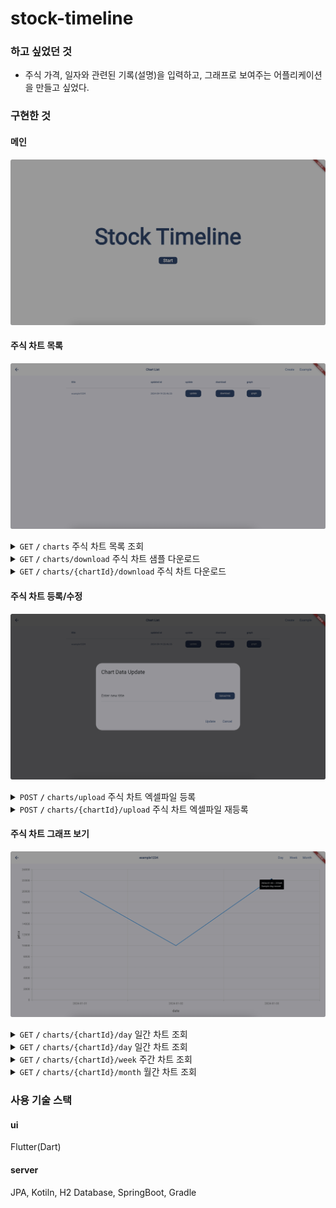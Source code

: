 # stock-timeline

### 하고 싶었던 것
- 주식 가격, 일자와 관련된 기록(설명)을 입력하고, 그래프로 보여주는 어플리케이션을 만들고 싶었다. 

### 구현한 것
#### 메인 
![stock-timeline-main.png](image%2Fstock-timeline-main.png)
  
#### 주식 차트 목록
![stock-timeline-chart-list.png](image%2Fstock-timeline-chart-list.png)
<details>
 <summary><code>GET</code> <code><b>/</b></code> <code>charts</code> 주식 차트 목록 조회 </summary>

##### Parameters
- None

##### Responses
- http code: ```200``` 
- content-type: ```application/json;charset=UTF-8``` 
- response:
  ```json
    [{"id":1,"title":"example1234","updateDateTime":"2024-09-19T23:46:25.303502"}] 
   ```
</details>

<details>
 <summary><code>GET</code> <code><b>/</b></code> <code>charts/download</code> 주식 차트 샘플 다운로드 </summary>

##### Parameters
- None

##### Responses
- http code: ```200```
- content-type: ```application/vnd.openxmlformats-officedocument.spreadsheetml.sheet```
- response: None
</details>

<details>
 <summary><code>GET</code> <code><b>/</b></code> <code>charts/{chartId}/download</code> 주식 차트 다운로드 </summary>

##### Parameters
- chartId (Long)

##### Responses
- http code: ```200```
- content-type: ```application/vnd.openxmlformats-officedocument.spreadsheetml.sheet```
- response: None
</details>

    
#### 주식 차트 등록/수정
![stock-timeline-chart-create.png](image%2Fstock-timeline-chart-create.png)
<details>
 <summary><code>POST</code> <code><b>/</b></code> <code>charts/upload</code> 주식 차트 엑셀파일 등록 </summary>

##### Parameters
- title (String)
- file (MultipartFile)

##### Responses
- http code: ```200```
- content-type: None
- response: None

</details>
<details>
 <summary><code>POST</code> <code><b>/</b></code> <code>charts/{chartId}/upload</code> 주식 차트 엑셀파일 재등록 </summary>

##### Parameters
- chartId (Long)
- title (String)
- file (MultipartFile)

##### Responses
- http code: ```200```
- content-type: None
- response: None

</details>

#### 주식 차트 그래프 보기
![stock-timeline-graph.png](image%2Fstock-timeline-graph.png)
<details>
 <summary><code>GET</code> <code><b>/</b></code> <code>charts/{chartId}/day</code> 일간 차트 조회 </summary>

##### Parameters
- chartId (Long)

##### Responses
-  http code: ```200```
-  content-type: ```application/json```

-  response : 
    ```json
    [
        {
            "date": "2024-01-01",
            "price": 20000.0,
            "description": "Sample day record"
        },
        {  
            "date": "2024-01-02",
            "price": 10000.0,
            "description": "Sample day record"
        },
        {
            "date": "2024-01-03",
            "price": 22348.0,
            "description": "Sample day record"
        }
    ]
    ```

</details>

<details>
 <summary><code>GET</code> <code><b>/</b></code> <code>charts/{chartId}/day</code> 일간 차트 조회 </summary>

##### Parameters
- chartId (Long)

##### Responses
-  http code: ```200```
-  content-type: ```application/json```

-  response :
    ```json
    [
        {
            "date": "2024-01-01",
            "price": 20000.0,
            "description": "Sample day record"
        },
        {  
            "date": "2024-01-02",
            "price": 10000.0,
            "description": "Sample day record"
        },
        {
            "date": "2024-01-03",
            "price": 22348.0,
            "description": "Sample day record"
        }
    ]
    ```

</details>
<details>
 <summary><code>GET</code> <code><b>/</b></code> <code>charts/{chartId}/week</code> 주간 차트 조회 </summary>

##### Parameters
- chartId (Long)

##### Responses
-  http code: ```200```
-  content-type: ```application/json```
-  response :
    ```json
    [
      {
        "date": "2024-01-01",
        "price": 20000.0,
        "description": "Sample week record"
      },
      {
        "date": "2024-01-08",
        "price": 10000.0,
        "description": "Sample week record"
      },
      {
        "date": "2024-01-15",
        "price": 22348.0,
        "description": "Sample week record"
      }
    ]
    ```
</details>

<details>
 <summary><code>GET</code> <code><b>/</b></code> <code>charts/{chartId}/month</code> 월간 차트 조회 </summary>

##### Parameters
- chartId (Long)

##### Responses
-  http code: ```200```
-  content-type: ```application/json```
  -  response :
      ```json
      [
        {
          "date": "2024-01-01",
          "price": 20000.0,
          "description": "Sample month record"
        },
        {
          "date": "2024-02-01",
          "price": 10000.0,
          "description": "Sample month record"
        },
        {
          "date": "2024-03-01",
          "price": 22348.0,
          "description": "Sample month record"
        }
      ]
      ```
</details>


### 사용 기술 스택
#### ui
Flutter(Dart)
#### server
JPA, Kotiln, H2 Database, SpringBoot, Gradle 
